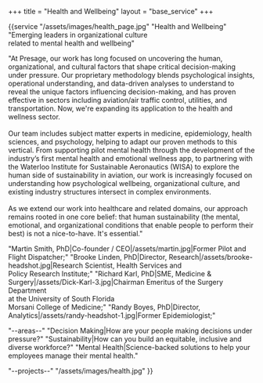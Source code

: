 +++
title = "Health and Wellbeing"
layout = "base_service"
+++

{{service 
"/assets/images/health_page.jpg"
"Health and Wellbeing" 
"Emerging leaders in organizational culture <br> related to mental health and wellbeing"

"At Presage, our work has long focused on uncovering the human, organizational, and cultural factors that shape critical decision-making under pressure. Our proprietary methodology blends psychological insights, operational understanding, and data-driven analyses to understand to reveal the unique factors influencing decision-making, and has proven effective in sectors including aviation/air traffic control, utilities, and transportation. Now, we're expanding its application to the health and wellness sector.
<br>
<br>
Our team includes subject matter experts in medicine, epidemiology, health sciences, and psychology, helping to adapt our proven methods to this vertical.  From supporting pilot mental health through the development of the industry’s first mental health and emotional wellness app, to partnering with the Waterloo Institute for Sustainable Aeronautics (WISA) to explore the human side of sustainability in aviation, our work is increasingly focused on understanding how psychological wellbeing, organizational culture, and existing industry structures intersect in complex environments.
<br>
<br>
As we extend our work into healthcare and related domains, our approach remains rooted in one core belief: that human sustainability (the mental, emotional, and organizational conditions that enable people to perform their best) is not a nice-to-have. It's essential."

"Martin Smith, PhD|Co-founder / CEO|/assets/martin.jpg|Former Pilot and Flight Dispatcher;"
"Brooke Linden, PhD|Director, Research|/assets/brooke-headshot.jpg|Research Scientist, Health Services and <br> Policy Research Institute;"
"Richard Karl, PhD|SME, Medicine & Surgery|/assets/Dick-Karl-3.jpg|Chairman Emeritus of the Surgery Department <br> at the University of South Florida <br> Morsani College of Medicine;"
"Randy Boyes, PhD|Director, Analytics|/assets/randy-headshot-1.jpg|Former Epidemiologist;"

"--areas--"
"Decision Making|How are your people making decisions under pressure?"
"Sustainability|How can you build an equitable, inclusive and diverse workforce?"
"Mental Health|Science-backed solutions to help your employees manage their mental health."


"--projects--"
"/assets/images/health.jpg"
}}
